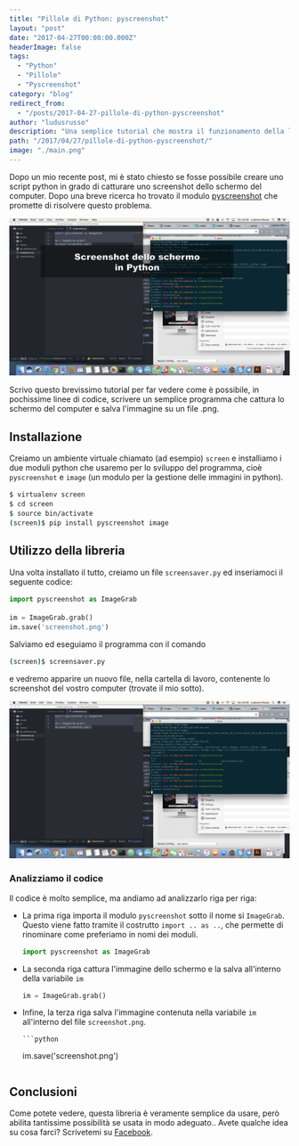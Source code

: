 ```yaml
---
title: "Pillole di Python: pyscreenshot"
layout: "post"
date: "2017-04-27T00:00:00.000Z"
headerImage: false
tags:
  - "Python"
  - "Pillole"
  - "Pyscreenshot"
category: "blog"
redirect_from:
  - "/posts/2017-04-27-pillole-di-python-pyscreenshot"
author: "ludusrusso"
description: "Una semplice tutorial che mostra il funzionamento della libreria pyscreenshot"
path: "/2017/04/27/pillole-di-python-pyscreenshot/"
image: "./main.png"
---
```


Dopo un mio recente post, mi è stato chiesto se fosse possibile creare uno script python in grado di catturare uno screenshot dello schermo del computer. Dopo una breve ricerca ho trovato il modulo [pyscreenshot](http://pyscreenshot.readthedocs.io/en/latest/) che promette di risolvere questo problema.

![main screenshot](./main.png)

Scrivo questo brevissimo tutorial per far vedere come è possibile, in pochissime linee di codice, scrivere un semplice programma che cattura lo schermo del computer e salva l'immagine su un file .png.

## Installazione

Creiamo un ambiente virtuale chiamato (ad esempio) `screen` e installiamo i due moduli python che usaremo per lo sviluppo del programma, cioè `pyscreenshot` e `image` (un modulo per la gestione delle immagini in python).

```bash
$ virtualenv screen
$ cd screen
$ source bin/activate
(screen)$ pip install pyscreenshot image
```

## Utilizzo della libreria

Una volta installato il tutto, creiamo un file `screensaver.py` ed inseriamoci il seguente codice:

```python
import pyscreenshot as ImageGrab

im = ImageGrab.grab()
im.save('screenshot.png')
```

Salviamo ed eseguiamo il programma con il comando

```bash
(screen)$ screensaver.py
```

e vedremo apparire un nuovo file, nella cartella di lavoro, contenente lo screenshot del vostro computer (trovate il mio sotto).

![screenshot](./screenshot.png)

### Analizziamo il codice

Il codice è molto semplice, ma andiamo ad analizzarlo riga per riga:

- La prima riga importa il modulo `pyscreenshot` sotto il nome si `ImageGrab`. Questo viene fatto tramite il costrutto `import .. as ..`, che permette di rinominare come preferiamo in nomi dei moduli.

  ```python
  import pyscreenshot as ImageGrab
  ```

- La seconda riga cattura l'immagine dello schermo e la salva all'interno della variabile `im`

  ```python
  im = ImageGrab.grab()
  ```

- Infine, la terza riga salva l'immagine contenuta nella variabile `im` all'interno del file `screenshot.png`.

      ```python

  im.save('screenshot.png')

  ```

  ```

## Conclusioni

Come potete vedere, questa libreria è veramente semplice da usare, però abilita tantissime possibilità se usata in modo adeguato.. Avete qualche idea su cosa farci? Scrivetemi su [Facebook](https://www.facebook.com/ludusrusso.cc/).
